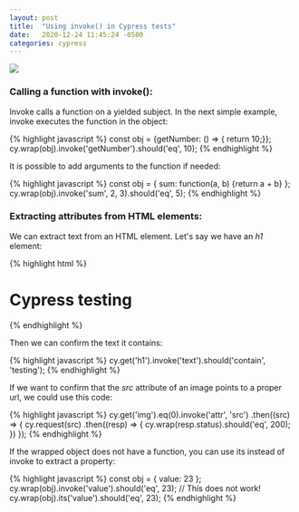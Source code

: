 ```yaml
---
layout: post
title:  "Using invoke() in Cypress tests"
date:   2020-12-24 11:45:24 -0500
categories: cypress
---
```


<div class="post-image">
  <img src="{{site.baseurl}}/assets/img/cypress1.png">
</div>

### Calling a function with invoke():

Invoke calls a function on a yielded subject. In the next simple example, invoke executes the function in the object:

{% highlight javascript %}
const obj = {getNumber: () => { return 10;}};
cy.wrap(obj).invoke('getNumber').should('eq', 10); 
{% endhighlight %}

It is possible to add arguments to the function if needed:

{% highlight javascript %}
const obj = {
  sum: function(a, b) {return a + b}
};
cy.wrap(obj).invoke('sum', 2, 3).should('eq', 5);
{% endhighlight %}


### Extracting attributes from HTML elements:

We can extract text from an HTML element. Let's say we have an *h1* element:

{% highlight html %}
<h1>Cypress testing</h1>
{% endhighlight %}

Then we can confirm the text it contains:

{% highlight javascript %}
cy.get('h1').invoke('text').should('contain', 'testing');
{% endhighlight %}

If we want to confirm that the *src* attribute of an image points to a proper url, we could use this code:

{% highlight javascript %}
cy.get('img').eq(0).invoke('attr', 'src')
  .then((src) => {
    cy.request(src)
      .then((resp) => {
        cy.wrap(resp.status).should('eq', 200);
       })
  });
{% endhighlight %}

If the wrapped object does not have a function, you can use its instead of invoke to extract a property:

{% highlight javascript %}
const obj = {
  value: 23
};
cy.wrap(obj).invoke('value').should('eq', 23); // This does not work!
cy.wrap(obj).its('value').should('eq', 23);
{% endhighlight %}
